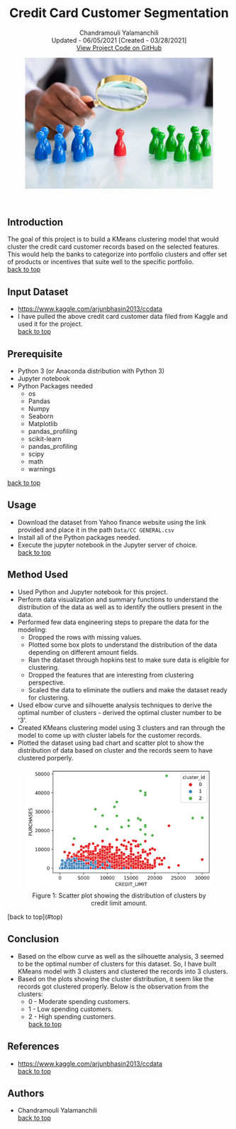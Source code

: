<a name="top">   </a>
<h1 align="center">Credit Card Customer Segmentation</h1>
<p align="center">
  Chandramouli Yalamanchili  
  <br/>Updated - 06/05/2021 [Created - 03/28/2021]
  <br/>
  <a href="https://github.com/chandu85/data-science/tree/main/Project%208%20-%20Credit%20Card%20Customer%20Segmentation" target="_blank">
    View Project Code on GitHub
  </a>
</p>

<figure>
    <center><img src="../images/customer-segmentation.jpeg" alt="Credit Card Customer Segmentation"/></center>
</figure>  
<br/>

## Introduction
The goal of this project is to build a KMeans clustering model that would cluster the credit card customer records based on the selected features. This would help the banks to categorize into portfolio clusters and offer set of products or incentives that suite well to the specific portfolio.   
[back to top](#top)

## Input Dataset
- <a href="https://www.kaggle.com/arjunbhasin2013/ccdata" taget="_blank">https://www.kaggle.com/arjunbhasin2013/ccdata</a>
- I have pulled the above credit card customer data filed from Kaggle and used it for the project.  
[back to top](#top)

## Prerequisite
- Python 3 (or Anaconda distribution with Python 3)
- Jupyter notebook
- Python Packages needed
    - os
    - Pandas
    - Numpy
    - Seaborn
    - Matplotlib
    - pandas_profiling
    - scikit-learn
    - pandas_profiling
    - scipy 
    - math
    - warnings

[back to top](#top)

## Usage
- Download the dataset from Yahoo finance website using the link provided and place it in the path `Data/CC GENERAL.csv`
- Install all of the Python packages needed.
- Execute the jupyter notebook in the Jupyter server of choice.  
[back to top](#top)

## Method Used
- Used Python and Jupyter notebook for this project.
- Perform data visualization and summary functions to understand the distribution of the data as well as to identify the outliers present in the data.
- Performed few data engineering steps to prepare the data for the modeling:
    - Dropped the rows with missing values.
    - Plotted some box plots to understand the distribution of the data depending on different amount fields.
    - Ran the dataset through hopkins test to make sure data is eligible for clustering.
    - Dropped the features that are interesting from clustering perspective.
    - Scaled the data to eliminate the outliers and make the dataset ready for clustering.
- Used elbow curve and silhouette analysis techniques to derive the optimal number of clusters - derived the optimal cluster number to be '3'.
- Created KMeans clustering model using 3 clusters and ran through the model to come up with cluster labels for the customer records.
- Plotted the dataset using bad chart and scatter plot to show the distribution of data based on cluster and the records seem to have clustered porperly.  
<figure>
  <center>
    <img src="./Images/Cluster-scatterPlot.png" alt="Clustering - Scatter plot"/>
  </center>
  <figcaption align="center">Figure 1: Scatter plot showing the distribution of clusters by credit limit amount.</figcaption>
</figure>  
[back to top](#top)

## Conclusion
- Based on the elbow curve as well as the silhouette analysis, 3 seemed to be the optimal number of clusters for this dataset. So, I have built KMeans model with 3 clusters and clustered the records into 3 clusters.
- Based on the plots showing the cluster distribution, it seem like the records got clustered properly. Below is the observation from the clusters:
    - 0 - Moderate spending customers.
    - 1 - Low spending customers.
    - 2 - High spending customers.  
[back to top](#top)

## References
- <a href="https://www.kaggle.com/arjunbhasin2013/ccdata" target="_blank">https://www.kaggle.com/arjunbhasin2013/ccdata</a>  
[back to top](#top)

## Authors
- Chandramouli Yalamanchili  
[back to top](#top)

